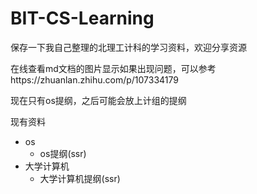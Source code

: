 # BIT-CS-Learning
保存一下我自己整理的北理工计科的学习资料，欢迎分享资源

在线查看md文档的图片显示如果出现问题，可以参考https://zhuanlan.zhihu.com/p/107334179

现在只有os提纲，之后可能会放上计组的提纲

现有资料

- os
  - os提纲(ssr)
- 大学计算机
  - 大学计算机提纲(ssr)
